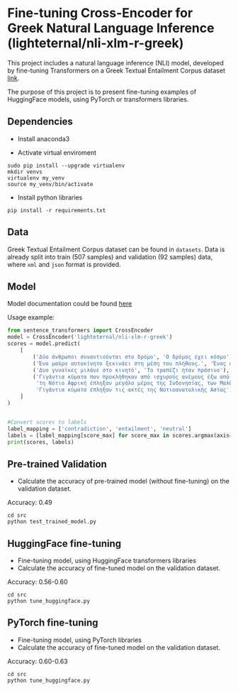 # Fine-tuning Cross-Encoder for Greek Natural Language Inference (lighteternal/nli-xlm-r-greek)

This project includes a natural language inference (NLI) model, developed
by fine-tuning Transformers on a Greek Textual Entailment Corpus dataset [link](https://inventory.clarin.gr/corpus/689). 

The purpose of this project is to present fine-tuning examples of HuggingFace models, using PyTorch or transformers libraries.   

## Dependencies
* Install anaconda3

* Activate virtual enviroment
```angular2
sudo pip install --upgrade virtualenv
mkdir venvs
virtualenv my_venv
source my_venv/bin/activate
```

* Install python libraries
```angular2
pip install -r requirements.txt
```



## Data
Greek Textual Entailment Corpus dataset can be found in `datasets`. 
Data is already split into train (507 samples) and validation (92 samples) data, where `xml` and `json` format is provided. 

## Model
Model documentation could be found [here](https://huggingface.co/lighteternal/nli-xlm-r-greek)

Usage example:
```python
from sentence_transformers import CrossEncoder
model = CrossEncoder('lighteternal/nli-xlm-r-greek')
scores = model.predict(
    [
        ('Δύο άνθρωποι συναντιούνται στο δρόμο', 'Ο δρόμος έχει κόσμο'),
        ('Ένα μαύρο αυτοκίνητο ξεκινάει στη μέση του πλήθους.', 'Ένας άντρας οδηγάει σε ένα μοναχικό δρόμο'),
        ('Δυο γυναίκες μιλάνε στο κινητό', 'Το τραπέζι ήταν πράσινο'),
        ('Γιγάντια κύματα που προκλήθηκαν από ισχυρούς ανέμους έξω από'
         'τη Νότιο Αφρική έπληξαν μεγάλο μέρος της Ινδονησίας, των Μαλδίβων, της Ταϊλάνδης και της Δυτικής Αυστραλίας',
         'Γιγάντια κύματα έπληξαν τις ακτές της Νοτιοανατολικής Ασίας')
    ]
)


#Convert scores to labels
label_mapping = ['contradiction', 'entailment', 'neutral']
labels = [label_mapping[score_max] for score_max in scores.argmax(axis=1)]
print(scores, labels)
```

## Pre-trained Validation
* Calculate the accuracy of pre-trained model (without fine-tuning) on the validation dataset. 

Accuracy: 0.49

```shell script
cd src
python test_trained_model.py
```

## HuggingFace fine-tuning
* Fine-tuning model, using HuggingFace transformers libraries
* Calculate the accuracy of fine-tuned model on the validation dataset. 

Accuracy: 0.56-0.60

```shell script
cd src
python tune_huggingface.py
```


## PyTorch fine-tuning
* Fine-tuning model, using PyTorch libraries
* Calculate the accuracy of fine-tuned model on the validation dataset. 

Accuracy: 0.60-0.63

```shell script
cd src
python tune_huggingface.py
```